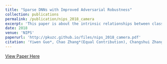 ```yaml
---
title: "Sparse DNNs with Improved Adversarial Robustness"
collection: publications
permalink: /publication/nips_2018_camera
excerpt: 'This paper is about the intrinsic relationships between classification models' sparsity and adversarial robustness.'
date: 2018
venue: 'NIPS'
paperurl: 'http://pkuzc.github.io/files/nips_2018_camera.pdf'
citation: 'Yiwen Guo*, Chao Zhang*(Equal Contribution), Changshui Zhang, Yurong Chen. &quot; <i>Neural Information Processing Systems（NIPS), 2018</i>.'
---
```


[View Paper Here](http://pkuzc.github.io/files/nips2018_camera.pdf)